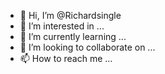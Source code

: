 - 👋 Hi, I’m @Richardsingle
- 👀 I’m interested in ...
- 🌱 I’m currently learning ...
- 💞️ I’m looking to collaborate on ...
- 📫 How to reach me ...

<!---
Richardsingle/Richardsingle is a ✨ special ✨ repository because its `README.md` (this file) appears on your GitHub profile.
You can click the Preview link to take a look at your changes.
--->
